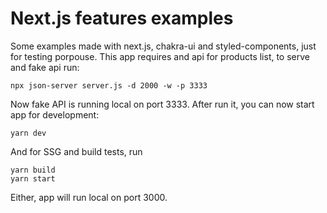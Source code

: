 # Next.js features examples

Some examples made with next.js, chakra-ui and styled-components, just for testing porpouse.
This app requires and api for products list, to serve and fake api run:

```
npx json-server server.js -d 2000 -w -p 3333
```

Now fake API is running local on port 3333.
After run it, you can now start app for development:

```
yarn dev
```

And for SSG and build tests, run

```
yarn build
yarn start
```

Either, app will run local on port 3000.

